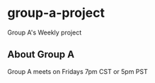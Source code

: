 # group-a-project
Group A's Weekly project

## About Group A
Group A meets on Fridays 7pm CST or 5pm PST
